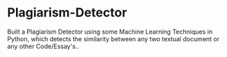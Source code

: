 # Plagiarism-Detector
Built a Plagiarism Detector using some Machine Learning Techniques in Python, which detects the similarity between any two textual document or any other Code/Essay's..
